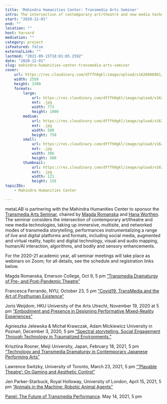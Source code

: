 ```yaml
---
title: 'Mahindra Humanities Center: Transmedia Arts Seminar'
intro: The intersection of contemporary art/theatre and new media technologies in immersive, multisite, and networked modes of transmedia storytelling.
start: "2020-12-01"
end: ""
location: ""
host: harvard
mediation: ""
category: project
isFeatured: false
externalLink: ""
lastmod: "2021-09-15T18:01:05.259Z"
date: "2020-12-01"
slug: mahindra-humanities-center-transmedia-arts-seminar
cover:
    url: https://res.cloudinary.com/dfffh0gkl/image/upload/v1628686081/Mahindra_Transmedia_Center_ea57b542d1.jpg
    width: 2550
    height: 3300
    formats:
        large:
            url: https://res.cloudinary.com/dfffh0gkl/image/upload/v1628686083/large_Mahindra_Transmedia_Center_ea57b542d1.jpg
            ext: .jpg
            width: 773
            height: 1000
        medium:
            url: https://res.cloudinary.com/dfffh0gkl/image/upload/v1628686083/medium_Mahindra_Transmedia_Center_ea57b542d1.jpg
            ext: .jpg
            width: 580
            height: 750
        small:
            url: https://res.cloudinary.com/dfffh0gkl/image/upload/v1628686084/small_Mahindra_Transmedia_Center_ea57b542d1.jpg
            ext: .jpg
            width: 386
            height: 500
        thumbnail:
            url: https://res.cloudinary.com/dfffh0gkl/image/upload/v1628686081/thumbnail_Mahindra_Transmedia_Center_ea57b542d1.jpg
            ext: .jpg
            width: 121
            height: 156
topicIDs:
    - Mahindra Humanities Center

---
```

metaLAB is partnering with the Mahindra Humanities Center to sponsor the [Transmedia Arts Seminar](https://mahindrahumanities.fas.harvard.edu/transmedia-arts), chaired by [Magda Romanska](https://mahindrahumanities.fas.harvard.edu/people/magda-romanska) and [Hana Worthen](https://mahindrahumanities.fas.harvard.edu/people/hana-worthen). The seminar considers the intersection of contemporary art/theatre and new media technologies, taking up immersive, multisite, and networked modes of transmedia storytelling, performances instrumentalizing a range of live and digital platforms and formats, including social media, augmented and virtual reality, haptic and digital technology, visual and audio mapping, human/AI interaction, algorithms, and bodily and sensory enhancements.

For the 2020-21 academic year, all seminar meetings will take place as webinars on Zoom; for all details, see the schedule and registration links below. 

Magda Romanska, Emerson College, Oct 9, 5 pm 
[“Transmedia Dramaturgy of Pre- and Post-Pandemic Theatre”](https://harvard.zoom.us/webinar/register/WN_1tb0qt4eTYqeQKTRgckoxw) 

Francesca Ferrando, NYU, October 23, 5 pm
[“Covid19, TransMedia and the Art of Posthuman Existence”](https://harvard.zoom.us/webinar/register/WN_Bit8WSVnR-CxfhEzsEdkkg) 

Joris Weijdom, HKU University of the Arts Utrecht, November 19, 2020 at 5 pm
[“Embodiment and Presence in Designing Performative Mixed-Reality Experiences”](https://harvard.zoom.us/webinar/register/WN_hvaOTz5JSyOWui0o-UfJVg) 

Agnieszka Jelewska & Michał Krawczak, Adam Mickiewicz University in Poznań, December 3, 2020, 5 pm
[“Spectral storytelling. Social Engagement Through Technology in Traumatized Environments.”](https://harvard.zoom.us/webinar/register/WN_RmbqrM28SOy6A-YxBihHwA)

Krisztina Rosner, Meiji University, Japan, February 18, 2021, 5 pm
[“Technology and Transmedia Dramaturgy in Contemporary Japanese Performing Arts”](https://harvard.zoom.us/webinar/register/WN_1rE3g77rQCmUm5XIn8kMvg)

Lawrence Switzky, University of Toronto, March 23, 2021, 5 pm
[“’Playable Theatre’: On Gaming and Aesthetic Control”](https://harvard.zoom.us/webinar/register/WN_WTjBRM2oRpyoxbL6MAaLgg)

Jen Parker-Starbuck, Royal Holloway, University of London, April 15, 2021, 5 pm
[“Animals in the Machine: Robotic Animal Agents”](https://harvard.zoom.us/webinar/register/WN_Ps1Kkaf_S-yb0tjxv0TrSg)

[Panel: The Future of Transmedia Performance](https://harvard.zoom.us/webinar/register/WN_eeQ8KbEiS16OX0yAIRIDdg). May 14, 2021, 5 pm